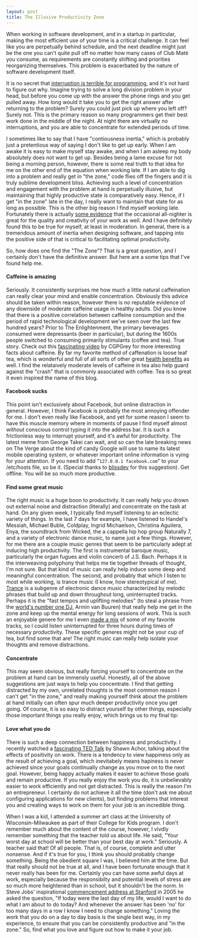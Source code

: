 ```yaml
---
layout: post
title: The Illusive Productivity Zone
---
```

When working in software development, and in a startup in particular, making the most efficient use of your time is a critical challenge. It can feel like you are perpetually behind schedule, and the next deadline might just be the one you can't quite pull off no matter how many cases of Club Maté you consume, as requirements are constantly shifting and priorities reorganizing themselves. This problem is exacerbated by the nature of software development itself.

It is no secret that [interruption is terrible for programming,](http://blog.ninlabs.com/2013/01/programmer-interrupted/) and it's not hard to figure out why. Imagine trying to solve a long division problem in your head, but before you come up with the answer the phone rings and you get pulled away. How long would it take you to get the right answer after returning to the problem? Surely you could just pick up where you left off? Surely not. This is the primary reason so many programmers get their best work done in the middle of the night. At night there are virtually no interruptions, and you are able to concentrate for extended periods of time.

I sometimes like to say that I have "contiousness inertia," which is probably just a pretentious way of saying I don't like to get up early. When I am awake it is easy to make myself stay awake, and when I am asleep my body absolutely does not want to get up. Besides being a lame excuse for not being a morning person, however, there is some real truth to that idea for me on the other end of the equation when working late. If I am able to dig into a problem and really get in "the zone," code flies off the fingers and it is truly sublime development bliss. Achieving such a level of concentration and engagement with the problem at hand is perpetually illusive, but maintaining that highly productive state is comparatively easy. Hence, if I get "in the zone" late in the day, I really want to maintain that state for as long as possible. This is the other big reason I find myself working late. Fortunately there is actually [some evidence](http://blogs.wsj.com/speakeasy/2013/06/18/do-successful-people-need-sleep/) that the occasional all-nighter is great for the quality and creativity of your work as well. And I have definitely found this to be true for myself, at least in moderation. In general, there is a tremendous amount of inertia when designing software, and tapping into the positive side of that is critical to facilitating optimal productivity.

So, how does one find the "The Zone"? That is a great question, and I certainly don't have the definitive answer. But here are a some tips that I've found help me.

#### Caffeine is amazing
Seriously. It consistently surprises me how much a little natural caffeination can really clear your mind and enable concentration. Obviously this advice should be taken within reason, however there is no reputable evidence of any downside of moderate caffeine usage in healthy adults. Did you know that there is a positive correlation between caffeine consumption and the period of rapid technological development we've seen over the last few hundred years? Prior to The Enlightenment, the primary beverages consumed were depressants (beer in particular), but during the 1600s people switched to consuming primarily stimulants (coffee and tea). True story. Check out this [fascinating video](http://www.youtube.com/watch?v=OTVE5iPMKLg) by CGPGrey for more interesting facts about caffeine. By far my favorite method of caffenation is loose leaf tea, which is wonderful and full of all sorts of other great [health benefits](http://www.webmd.com/diet/features/tea-types-and-their-health-benefits) as well. I find the relataively moderate levels of caffeine in tea also help guard against the "crash" that is commonly associated with coffee. Tea is so great it even inspired the name of this blog.

#### Facebook sucks
This point isn't exclusively about Facebook, but online distraction in general. However, I think Facebook is probably the most annoying offender for me. I don't even really like Facebook, and yet for some reason I seem to have this muscle memory where in moments of pause I find myself almost without conscious control typing it into the address bar. It is such a frictionless way to interrupt yourself, and it's awful for productivity. The latest meme from George Takei can wait, and so can the late breaking news on The Verge about the kind of candy Google will use to name its latest mobile operating system, or whatever important online information is vying for your attention. If you need to add "`127.0.0.1 facebook.com`" to your /etc/hosts file, so be it. (Special thanks to [blissdev](http://twitter.com/blissdev) for this suggestion). Get offline. You will be so much more productive.

#### Find some great music
The right music is a huge boon to productivity. It can really help you drown out external noise and distraction (literally) and concentrate on the task at hand. On any given week, I typically find myself listening to an eclectic variety of things. In the last 7 days for example, I have listened to Handel's Messiah, Michael Buble, Coldplay, Ingrid Michaelson, Christina Aguilera, Enya, the soundtrack from Wicked, the a cappella hip hop group Naturally 7, and a variety of electronic dance music, to name just a few things. However, for me there are a couple music genres that seem to be particularly adept at inducing high productivity. The first is instrumental baroque music, particularly the organ fugues and violin concerti of J.S. Bach. Perhaps it is the interweaving polyphony that helps me tie together threads of thought, I'm not sure. But that kind of music can really help induce some deep and meaningful concentration. The second, and probably that which I listen to most while working, is trance music (I know, how stereotypical of me). [Trance](http://en.wikipedia.org/wiki/Trance_music) is a subgenre of electronic dance music characterized by melodic phrases that build up and down throughout long, uninterrupted tracks. Perhaps it is the "fast tempos and uplifting melodies" (to steal a phrase from the [world's number one DJ,](http://www.digitalspy.com/music/news/a432146/armin-van-buuren-voted-worlds-number-one-dj.html) Armin van Buuren) that really help me get in the zone and keep up the mental energy for long sessions of work. This is such an enjoyable genere for me I even [made a mix](https://soundcloud.com/adamanthil/trance-anthology-andrew-bender) of some of my favorite tracks, so I could listen uninterrupted for three hours during times of necessary productivity. These specific generes might not be your cup of tea, but find some that are! The right music can really help isolate your thoughts and remove distractions.

#### Concentrate
This may seem obvious, but really forcing yourself to concentrate on the problem at hand can be immensly useful. Honestly, all of the above suggestions are just ways to help you concentrate. I find that getting distracted by my own, unrelated thoughts is the most common reason I can't get "in the zone," and really making yourself think about the problem at hand initially can often spur much deeper productivity once you get going. Of course, it is so easy to distract yourself by other things, especially those important things you really enjoy, which brings us to my final tip:

#### Love what you do
There is such a deep connection between happiness and productivity. I recently watched a [fascinating TED Talk](http://www.ted.com/talks/shawn_achor_the_happy_secret_to_better_work.html) by Shawn Achor, talking about the effects of positivity on work. There is a tendency to view happiness only as the result of achieving a goal, which inevitabely means hapiness is never achieved since your goals continually change as you move on to the next goal. However, being happy actually makes it easier to achieve those goals and remain productive. If you really enjoy the work you do, it is unbelievably easier to work efficiently and not get distracted. This is really the reason I'm an entrepreneur. I certainly do not achieve it all the time (don't ask me about configuring applications for new clients), but finding problems that interest you and creating ways to work on them for your job is an incredible thing.

When I was a kid, I attended a summer art class at the University of Wisconsin-Milwaukee as part of their College for Kids program. I don't remember much about the content of the course, however, I vivdly remember something that the teacher told us about life. He said, "Your worst day at school will be better than your best day at work." Seriously. A teacher said that! Of all people. That is, of course, complete and utter nonsense. And if it's true for you, I think you should probably change something. Being the obedient square I was, I believed him at the time. But that really should not be true at all, and I have been fortunate enough that it never really has been for me. Certainly you can have some awful days at work, especially because the responsibilty and potential levels of stress are so much more heightened than in school, but it shouldn't be the norm. In Steve Jobs' inspirational [commencement address at Stanford](http://www.youtube.com/watch?v=Hd_ptbiPoXM) in 2005 he asked the question, "If today were the last day of my life, would I want to do what I am about to do today? And whenever the answer has been 'no' for too many days in a row I know I need to change something." Loving the work that you do on a day to day basis is the single best way, in my experience, to ensure that you can be consistently productive and "in the zone." So, find what you love and figure out how to make it your job.